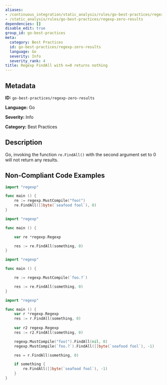```yaml
---
aliases:
- /continuous_integration/static_analysis/rules/go-best-practices/regexp-zero-results
- /static_analysis/rules/go-best-practices/regexp-zero-results
dependencies: []
disable_edit: true
group_id: go-best-practices
meta:
  category: Best Practices
  id: go-best-practices/regexp-zero-results
  language: Go
  severity: Info
  severity_rank: 4
title: Regexp FindAll with n=0 returns nothing
---
```

<!--  SOURCED FROM https://github.com/DataDog/datadog-static-analyzer-rule-docs -->


## Metadata
**ID:** `go-best-practices/regexp-zero-results`

**Language:** Go

**Severity:** Info

**Category:** Best Practices

## Description
Go, invoking the function `re.FindAll()` with the second argument set to 0 will not return any results.

## Non-Compliant Code Examples
```go
import "regexp"

func main () {
    re := regexp.MustCompile("foo(")
    re.FindAll([]byte(`seafood fool`), 0)
}
```

```go
import "regexp"

func main () {

    var re *regexp.Regexp

    res := re.FindAll(something, 0)
}
```

```go
import "regexp"

func main () {

    re := regexp.MustCompile(`foo.?`)

    res := re.FindAll(something, 0)
}
```

```go
import "regexp"

func main () {
    var r *regexp.Regexp
    res := r.FindAll(something, 0)
    
    var r2 regexp.Regexp
    res := r2.FindAll(something, 0)

    regexp.MustCompile("foo(").FindAll(nil, 0)
    regexp.MustCompile(`foo.?`).FindAll([]byte(`seafood fool`), -1)

    res = r.FindAll(something, 0)

    if something {
        re.FindAll([]byte(`seafood fool`), -1)
    }
}
```
